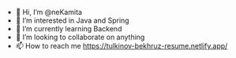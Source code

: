 - 👋 Hi, I’m @neKamita
- 👀 I’m interested in Java and Spring
- 🌱 I’m currently learning Backend
- 💞️ I’m looking to collaborate on anything
- 📫 How to reach me https://tulkinov-bekhruz-resume.netlify.app/

<!---
neKamita/neKamita is a ✨ special ✨ repository because its `README.md` (this file) appears on your GitHub profile.
You can click the Preview link to take a look at your changes.
--->
